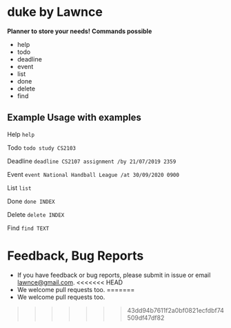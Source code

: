 # duke by Lawnce

**Planner to store your needs!**
**Commands possible**

* help
* todo
* deadline
* event
* list
* done
* delete
* find

## Example Usage with examples
Help
`help`

Todo
`todo study CS2103` 

Deadline
`deadline CS2107 assignment /by 21/07/2019 2359`

Event
`event National Handball League /at 30/09/2020 0900`

List
`list`

Done
`done INDEX`

Delete
`delete INDEX`

Find
`find TEXT`


# Feedback, Bug Reports

* If you have feedback or bug reports, please submit in issue or email lawnce@gmail.com.
<<<<<<< HEAD
* We welcome pull requests too.
=======
* We welcome pull requests too.
>>>>>>> 43dd94b7611f2a0bf0821ecfdbf74509df47df82
